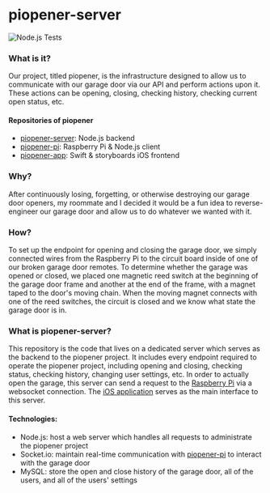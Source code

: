 # piopener-server

![Node.js Tests](https://github.com/joeylemon/piopener-server/workflows/Node.js%20Tests/badge.svg)

### What is it?

Our project, titled piopener, is the infrastructure designed to allow us to communicate with our garage door via our API and perform actions upon it. These actions can be opening, closing, checking history, checking current open status, etc.

#### Repositories of piopener

- [piopener-server](https://github.com/joeylemon/piopener-server): Node.js backend
- [piopener-pi](https://github.com/joeylemon/piopener-pi): Raspberry Pi & Node.js client
- [piopener-app](https://github.com/joeylemon/piopener-app): Swift & storyboards iOS frontend

### Why?

After continuously losing, forgetting, or otherwise destroying our garage door openers, my roommate and I decided it would be a fun idea to reverse-engineer our garage door and allow us to do whatever we wanted with it.

### How?

To set up the endpoint for opening and closing the garage door, we simply connected wires from the Raspberry Pi to the circuit board inside of one of our broken garage door remotes. To determine whether the garage was opened or closed, we placed one magnetic reed switch at the beginning of the garage door frame and another at the end of the frame, with a magnet taped to the door's moving chain. When the moving magnet connects with one of the reed switches, the circuit is closed and we know what state the garage door is in.

### What is piopener-server?

This repository is the code that lives on a dedicated server which serves as the backend to the piopener project. It includes every endpoint required to operate the piopener project, including opening and closing, checking status, checking history, changing user settings, etc. In order to actually open the garage, this server can send a request to the [Raspberry Pi](https://github.com/joeylemon/piopener-pi) via a websocket connection. The [iOS application](https://github.com/joeylemon/piopener-app) serves as the main interface to this server.

#### Technologies:
- Node.js: host a web server which handles all requests to administrate the piopener project
- Socket.io: maintain real-time communication with [piopener-pi](https://github.com/joeylemon/piopener-pi) to interact with the garage door
- MySQL: store the open and close history of the garage door, all of the users, and all of the users' settings
